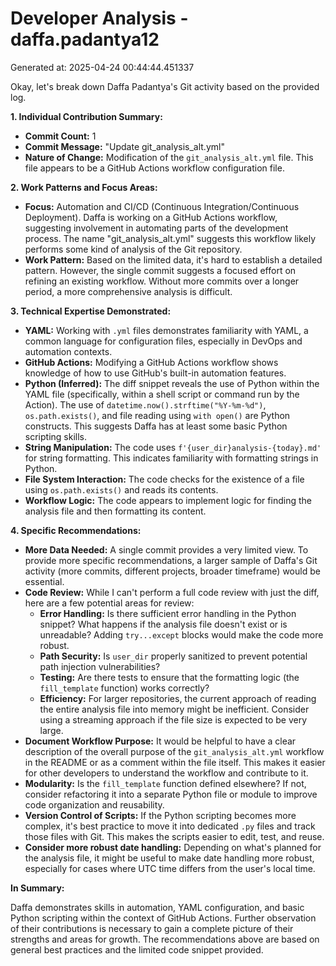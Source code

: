 # Developer Analysis - daffa.padantya12
Generated at: 2025-04-24 00:44:44.451337

Okay, let's break down Daffa Padantya's Git activity based on the provided log.

**1. Individual Contribution Summary:**

*   **Commit Count:** 1
*   **Commit Message:** "Update git\_analysis\_alt.yml"
*   **Nature of Change:** Modification of the `git_analysis_alt.yml` file.  This file appears to be a GitHub Actions workflow configuration file.

**2. Work Patterns and Focus Areas:**

*   **Focus:** Automation and CI/CD (Continuous Integration/Continuous Deployment). Daffa is working on a GitHub Actions workflow, suggesting involvement in automating parts of the development process. The name "git\_analysis\_alt.yml" suggests this workflow likely performs some kind of analysis of the Git repository.
*   **Work Pattern:**  Based on the limited data, it's hard to establish a detailed pattern. However, the single commit suggests a focused effort on refining an existing workflow.  Without more commits over a longer period, a more comprehensive analysis is difficult.

**3. Technical Expertise Demonstrated:**

*   **YAML:**  Working with `.yml` files demonstrates familiarity with YAML, a common language for configuration files, especially in DevOps and automation contexts.
*   **GitHub Actions:**  Modifying a GitHub Actions workflow shows knowledge of how to use GitHub's built-in automation features.
*   **Python (Inferred):** The diff snippet reveals the use of Python within the YAML file (specifically, within a shell script or command run by the Action). The use of `datetime.now().strftime("%Y-%m-%d")`, `os.path.exists()`, and file reading using `with open()` are Python constructs.  This suggests Daffa has at least some basic Python scripting skills.
*   **String Manipulation:**  The code uses `f'{user_dir}analysis-{today}.md'` for string formatting.  This indicates familiarity with formatting strings in Python.
*   **File System Interaction:**  The code checks for the existence of a file using `os.path.exists()` and reads its contents.
*   **Workflow Logic:** The code appears to implement logic for finding the analysis file and then formatting its content.

**4. Specific Recommendations:**

*   **More Data Needed:**  A single commit provides a very limited view.  To provide more specific recommendations, a larger sample of Daffa's Git activity (more commits, different projects, broader timeframe) would be essential.
*   **Code Review:**  While I can't perform a full code review with just the diff, here are a few potential areas for review:
    *   **Error Handling:** Is there sufficient error handling in the Python snippet? What happens if the analysis file doesn't exist or is unreadable? Adding `try...except` blocks would make the code more robust.
    *   **Path Security:**  Is `user_dir` properly sanitized to prevent potential path injection vulnerabilities?
    *   **Testing:**  Are there tests to ensure that the formatting logic (the `fill_template` function) works correctly?
    *   **Efficiency:**  For larger repositories, the current approach of reading the entire analysis file into memory might be inefficient.  Consider using a streaming approach if the file size is expected to be very large.
*   **Document Workflow Purpose:**  It would be helpful to have a clear description of the overall purpose of the `git_analysis_alt.yml` workflow in the README or as a comment within the file itself.  This makes it easier for other developers to understand the workflow and contribute to it.
*   **Modularity:** Is the `fill_template` function defined elsewhere? If not, consider refactoring it into a separate Python file or module to improve code organization and reusability.
*   **Version Control of Scripts:** If the Python scripting becomes more complex, it's best practice to move it into dedicated `.py` files and track those files with Git.  This makes the scripts easier to edit, test, and reuse.
* **Consider more robust date handling:** Depending on what's planned for the analysis file, it might be useful to make date handling more robust, especially for cases where UTC time differs from the user's local time.

**In Summary:**

Daffa demonstrates skills in automation, YAML configuration, and basic Python scripting within the context of GitHub Actions. Further observation of their contributions is necessary to gain a complete picture of their strengths and areas for growth. The recommendations above are based on general best practices and the limited code snippet provided.
